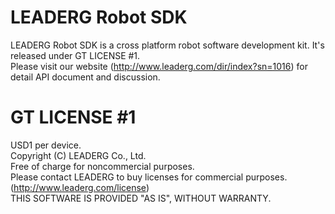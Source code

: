 LEADERG Robot SDK
=================
LEADERG Robot SDK is a cross platform robot software development kit. It's released under GT LICENSE #1.  
Please visit our website (http://www.leaderg.com/dir/index?sn=1016) for detail API document and discussion.   
  
GT LICENSE #1
=======
USD1 per device.  
Copyright (C) LEADERG Co., Ltd.  
Free of charge for noncommercial purposes.  
Please contact LEADERG to buy licenses for commercial purposes. (http://www.leaderg.com/license)  
THIS SOFTWARE IS PROVIDED "AS IS", WITHOUT WARRANTY.  
